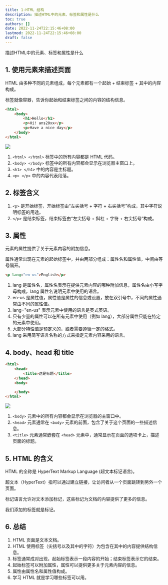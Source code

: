 ```yaml
---
title: 1-HTML 结构
description: 描述HTML中的元素、标签和属性是什么
toc: true
authors: []
date: 2022-11-24T22:15:46+08:00
lastmod: 2022-11-24T22:15:46+08:00
draft: false
---
```


描述HTML中的元素、标签和属性是什么

<!--more-->

## 1. 使用元素来描述页面

HTML 由多种不同的元素组成，每个元素都有一个起始 + 结束标签 + 其中的内容构成。

标签就像容器，告诉你起始和结束标签之间的内容的结构信息。

```html
<html>
    <body>
        <h1>Hello</h1>
        <p>Hi! ans20xx</p>
        <p>Have a nice day</p>
    </body>
</html>
```

![](https://animg.oss-cn-shanghai.aliyuncs.com/2022/11/25/20221125230209.png)

1. `<html> </html>` 标签中的所有内容都是 HTML 代码。
2. `<body> </body>` 标签中的所有内容都会显示在浏览器主窗口上。
3. `<h1> </h1>` 中的内容是主标题。
4. `<p> </p>` 中的内容代表段落。

## 2. 标签含义

1. `<p>` 是开始标签，开始标签由“左尖括号 + 字符 + 右尖括号”构成，其中字符说明标签的用途。
2. `</p>` 是结束标签，结束标签由“左尖括号 + 斜杠 + 字符 + 右尖括号”构成。

## 3. 属性

元素的属性提供了关于元素内容的附加信息。

属性通常出现在元素的起始标签中，并由两部分组成：属性名和属性值，中间由等号隔开。

```html
<p lang="en-us">English</p>
```

1. lang 是属性名，属性名表示在提供元素内容的哪种附加信息，属性名由小写字母构成，lang 属性名说明元素中使用的语言。
2. en-us 是属性值，属性值是属性的信息或设置，放在双引号中，不同的属性通常由不同的属性值。
3. lang="en-us" 表示元素中使用的语言是英式英语。
4. 只有少量的属性可以在所有元素中使用（例如 lang），大部分属性只能在特定的元素中使用。
5. 大部分特性值是预定义的，或者需要遵循一定的格式。
6. lang 采用简写语言名称的方式来指定元素内容采用的语言。

## 4. body、head 和 title

```html
<html>
    <head>
        <title>这是标题</title>
    </head>
    <body>

    </body>
</html>
```

![](https://animg.oss-cn-shanghai.aliyuncs.com/2022/11/25/20221125232823.png)

1. `<body>` 元素中的所有内容都会显示在浏览器的主窗口中。
2. `<head>` 元素通常在 `<body>` 元素的前面，包含了关于这个页面的一些描述信息。
3. `<title>` 元素通常嵌套在 `<head>` 元素中，通常显示在页面的选项卡上，描述页面的标题。

## 5. HTML 的含义

HTML 的全称是 HyperText Markup Language (超文本标记语言)。

超文本（HyperText）指可以通过建立链接，让访问者从一个页面跳转到另外一个页面。

标记语言允许对文本添加标记，这些标记为文档的内容提供了更多的信息。

我们添加的标签就是标记。

## 6. 总结

1. HTML 页面是文本文档。
2. HTML 使用标签（尖括号以及其中的字符）为包含在其中的内容提供结构信息。
3. 标签通常成对出现，起始标签表示一段内容的开始；结束标签表示它的结束。
4. 起始标签可以附加属性，属性可以提供更多关于元素内容的信息。
5. 属性由属性名和属性值构成。
6. 学习 HTML 就是学习哪些标签可以用。